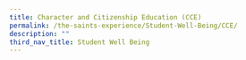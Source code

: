 ```yaml
---
title: Character and Citizenship Education (CCE)
permalink: /the-saints-experience/Student-Well-Being/CCE/
description: ""
third_nav_title: Student Well Being
---
```

